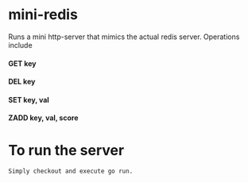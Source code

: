 # mini-redis

Runs a mini http-server that mimics the actual redis server. Operations include
#### GET key 
#### DEL key 
#### SET key, val 
#### ZADD key, val, score 

# To run the server

``
Simply checkout and execute go run.
``
